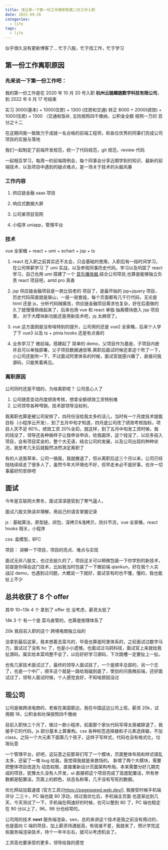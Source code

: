 ```yaml
---
title: 浅记录一下第一份工作离职和第二份工作入职
date: 2022-09-26
categories:
  - life
tags:
  - life
---
```


似乎很久没有更新博客了...
忙于八股，忙于找工作，忙于学习

## 第一份工作离职原因

### 先来说一下第一份工作吧：

我的第一份工作是在 2020 年 10 月 20 号入职 **杭州云链趣链数字科技有限公司**，到 2022 年 6 月 17 号结束

实习 3000(基本) + 1000(住房) + 1300 (住房和交通)
转正 8000 + 2000(绩效) + 1000(住房) + 1300 （交通和饭补, 五险按照四千缴纳，公积金全额 按照一万的 百分之十二

在这期间我一致致力于成就一名合格的前端工程师，和各位优秀的同事们完成公司项目的实施与落地

我们一起制定了前端开发规范，统一了代码规范，git 规范，review 代码

一起相互学习，每周一的前端周例会，每个同事会分享近期学到的知识、最新的前端技术、以及项目中遇到的疑点难点，是一场关于技术的头脑风暴

### 工作内容

1. 供应链金融 saas 项目

2. 响应式数据大屏

3. 公司某项目官网

4. 小程序 uniapp，管理平台

### 技术

vue 全家桶 + react + umi + echart + jsp + ts

1. react 在入职之前其实还不太会，只会基础的使用，入职后有一段时间学习，在公司带薪学习 了 umi 实战，以及参观同事历史代码，学习以及巩固了 react 学习，自己也用 umi 搭建了一个 [音乐播放器](https://react-music-soupjian.vercel.app),结合公司项目,也算是能够独立负责 react 项目吧，antd pro 真香

2. jsp 供应链金融项目是一款比较老的 项目了，是最开始的 jsp+jquery 项目，历史代码简直就是屎山，一层一层套娃，每个页面都有几千行代码，无论是 html 还是 js，分析代码贼痛苦，供应链金融项目需求也复杂，好在后面做的久了就慢慢熟络起来了，后来也用 vue 和 react 单独 抽离模块嵌入 jsp 项目里， 对于大模块新功能还是用新技术吧，jq 太麻烦了。

3. vue 这方面倒是没有啥特别的提升，公司用的还是 vue2 全家桶，后来个人学了下 vue3 以及 ts + pinia hooks 还是有点香的

4. 业务学习了 微前端，搭建起了 简单的 demo，父项目作为基座，子项目内嵌并且可以单独部署，父子项目数据通信等,离职后面试时候还拿这个吹了一下，小公司还能吹一下，不过面试阿里体系的时候，面试官就感兴趣了，直接问我源码，只能笑着再见。

### 离职原因

公司同时还是不错的，为啥离职呢？ 公司恶心人了

1. 公司随意变动月度绩效考核，想拿全额绩效工资特别难
2. 公司领导各种甩锅，技术部领导没权利，

我离职也算是被公司安排了，四月份没给我太多的活儿，当时有一个月度技术提能目标（小程序云开发），到了五月中旬才知道，四月底公司改了绩效考核指标，项目人天不足 60%，绩效工资 20%全扣，就这样，到了五月中旬发工资时候，我的钱没了，领导还各种做样子让我申诉申诉，给我画饼，这个钱没了，以后多投入项目，会有项目奖金的，整个大无语，结合公司的发展，以及公司出现的种种状况，我思考几天后就毅然决然决定离职了

有的人说我草率，公司一搞我，我就撤退了，但从离职后这三个月以来，公司已经陆陆续续走了很多人了，虽然今年大环境也不好，但早走未必不是好事，也许一切事最好的安排吧

## 面试

今年是互联网大寒冬，面试深深感受到了寒气逼人，

面试八股文熟读并理解，用自己的语言掌握记录

js：基础算法，原型链，闭包，深拷贝&浅拷贝，防抖节流，vue 全家桶，react hooks 相关，小程序

css: 盒模型，BFC

项目： 讲解一下项目，项目的亮点、难点与实现

面试无非八股文，也过去挺久的了，项目这关可以稍微包装一下你学到的新技术，前提是你得会这门技术，比如我当时包装了一下微前端 qiankun，好在我个人实战过 demo，也遇到过问题，大概说一下就好，面试官有的也不懂，懂的，我也能扯上不少

## 总共收获了 8 个 offer

其中 10~13k 4 个 拿到了 offer 也 没考虑，薪资太低了

14k 3 个 有一个是 菜鸟直管的，也算是按理体系了

20k 我目前入职的这个 跨境电商独立站的

没拿到最后这家，我本想着去菜鸟的，毕竟也算是阿里体系的，之前面试过数字马力，面试过了没有 hc 了，也是小小遗憾，也面试过乌鸫科技，面试官上来就给我扯源码，属实给本菜鸡整不会了，以后好好学习源码，下次跳槽一定要扯上一扯。

也有几家技术面试过了，最终的领导人面试挂了，一个是顺丰总部的，另一个忘了，也是一个中厂，顺丰这个就是一路给我磕到底了，使劲的问我微前端，还好面试过了，领导人面试时候，个人感觉良好，不知啥原因没过

## 现公司

公司是做跨进电商的，老板在美国那边，我在中国这边公司上班，薪资 20k，试用期 18，公积金和社保按照四千缴纳

目前入职快三个月了，做过一款小程序，前面那个家伙代码写得太臭被辞退了，我接手它的代码，js 部分基本上算重构。css 各种标签选择器和子元素选择器，不加 class，之际一个大元素下面第几个孩子，这样子写样式，代码也没有格式化，垃圾玩意

一个管理平台，好吧，这玩意之前那哥们写了一个模块，页面整体布局和样式错乱太多，还留了一堆 bug 给我，我觉得我就是来救场的。
新增了两个大模块，需要把整体项目改造为 动态权限，直接重新设计页面架构布局。本来需要分好几期完成的项目，犹豫太久没有人开发，ui 直接把这个项目完成了高度配置话，所有参数都是配置话，页面上的颜色，状态名称等，几乎没有写死的数据。

优化网站加载速度 (官方工具)[https://pagespeed.web.dev/], 我接受时候手机端 评分 二三十，PC 端也就 80 浮动，经过我优化后，手机端主页面 也逐渐达到几天，今天测试了一下，手机端在网速好的时候，也可以整到 80 了，PC 端也稳定在 90 分以上了，96，98 分也经常的。

公司用的技术 **next** 服务端渲染，seo，总的来讲这个技术是我之前没有用过的，也是面向 C 端的项目，加上薪资待遇挺高，有钱谁不爱，我就来了，预计学完这些服务端渲染技术，待个一年半左右，就可以考虑机会了。

工资高也要承受的更多，领导给我的感觉
